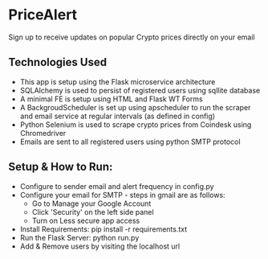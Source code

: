 # PriceAlert
Sign up to receive updates on popular Crypto prices directly on your email

## Technologies Used

* This app is setup using the Flask microservice architecture
* SQLAlchemy is used to persist of registered users using sqllite database
* A minimal FE is setup using HTML and Flask WT Forms
* A BackgroudScheduler is set up using apscheduler to run the scraper and email service at regular intervals (as defined in config) 
* Python Selenium is used to scrape crypto prices from Coindesk using Chromedriver
* Emails are sent to all registered users using python SMTP protocol

## Setup & How to Run:

* Configure to sender email and alert frequency in config.py
* Configure your email for SMTP - steps in gmail are as follows:
  * Go to Manage your Google Account
  * Click 'Security' on the left side panel
  * Turn on Less secure app access  
* Install Requirements: pip install -r requirements.txt
* Run the Flask Server: python run.py
* Add & Remove users by visiting the localhost url
